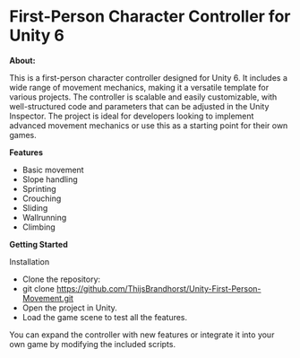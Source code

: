 # First-Person Character Controller for Unity 6

**About:**

This is a first-person character controller designed for Unity 6. It includes a wide range of movement mechanics, making it a versatile template for various projects. The controller is scalable and easily customizable, with well-structured code and parameters that can be adjusted in the Unity Inspector.
The project is ideal for developers looking to implement advanced movement mechanics or use this as a starting point for their own games.

**Features**
- Basic movement
- Slope handling
- Sprinting
- Crouching
- Sliding
- Wallrunning
- Climbing

**Getting Started**

Installation
- Clone the repository:
- git clone https://github.com/ThijsBrandhorst/Unity-First-Person-Movement.git
- Open the project in Unity.
- Load the game scene to test all the features.

You can expand the controller with new features or integrate it into your own game by modifying the included scripts.
